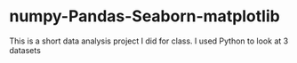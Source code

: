 # numpy-Pandas-Seaborn-matplotlib
This is a short data analysis project I did for class. I used Python to look at 3 datasets
